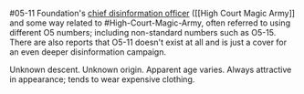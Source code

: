 #05-11
Foundation's [chief disinformation officer](https://scp-wiki.wikidot.com/the-high-court-with-the-magic-army)  ([[High Court Magic Army]] and some way related to #High-Court-Magic-Army, often referred to using different O5 numbers; including non-standard numbers such as O5-15. There are also reports that O5-11 doesn't exist at all and is just a cover for an even deeper disinformation campaign.

Unknown descent. Unknown origin. Apparent age varies. Always attractive in appearance; tends to wear expensive clothing.